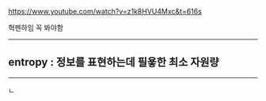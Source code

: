 https://www.youtube.com/watch?v=z1k8HVU4Mxc&t=616s

혁펜하임 꼭 봐야함

--------------
## entropy : 정보를 표현하는데 필욯한 최소 자원량

----------------








ㄴ











